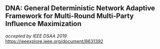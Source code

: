 ## DNA: General Deterministic Network Adaptive Framework for Multi-Round Multi-Party Influence Maximization

*accepted by IEEE DSAA 2019*
https://ieeexplore.ieee.org/document/8631392